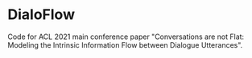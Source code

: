 # DialoFlow
Code for ACL 2021 main conference paper "Conversations are not Flat: Modeling the Intrinsic Information Flow between Dialogue Utterances".
